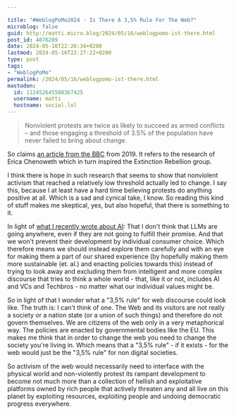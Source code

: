 ```yaml
---

title: "#WeblogPoMo2024 - Is There A 3,5% Rule For The Web?"
microblog: false
guid: http://matti.micro.blog/2024/05/16/weblogpomo-ist-there.html
post_id: 4076209
date: 2024-05-16T22:26:34+0200
lastmod: 2024-05-16T22:27:22+0200
type: post
tags:
- "WeblogPoMo"
permalink: /2024/05/16/weblogpomo-ist-there.html
mastodon:
  id: 112452645588367425
  username: matti
  hostname: social.lol
---
```

>Nonviolent protests are twice as likely to succeed as armed conflicts – and those engaging a threshold of 3.5% of the population have never failed to bring about change.

So claims [an article from the BBC](https://www.bbc.com/future/article/20190513-it-only-takes-35-of-people-to-change-the-world) from 2019. It refers to the research of Erica Chenoweth which in turn inspired the Extinction Rebellion group.

I think there is hope in such research that seems to show that nonviolent activism that reached a relatively low threshold actually led to change. I say this, because I at least have a hard time believing protests do anything positive at all. Which is a sad and cynical take, I know. So reading this kind of stuff makes me skeptical, yes, but also hopeful, that there is something to it.

In light of [what I recently wrote about AI](https://blog.martin-haehnel.de/2024/05/14/weblogpomo-vulnerable-thoughts.html): That I don't think that LLMs are going anywhere, even if they are not going to fulfill their promise. And that we won't prevent their development by individual consumer choice. Which therefore means we should instead explore them carefully and with an eye for making them a part of our shared experience (by hopefully making them more sustainable (et. al.) and enacting policies towards this) instead of trying to look away and excluding them from intelligent and more complex discourse that tries to think a whole world - that, like it or not, includes AI and VCs and Techbros - no matter what our individual values might be.

So in light of that I wonder what a "3,5% rule" for web discourse could look like. The truth is: I can't think of one. The Web and its visitors are not really a society or a nation state (or a union of such things) and therefore do not govern themselves. We are citizens of the web only in a very metaphorical way. The policies are enacted by governmental bodies like the EU. This makes me think that in order to change the web you need to change the society you're living in. Which means that a "3,5% rule" - if it exists - for the web would just be the "3,5% rule" for non digital societies.

So activism of the web would necessarily need to interface with the physical world and non-violently protest its rampant development to become not much more than a collection of hellish and exploitative platforms owned by rich people that actively threaten any and all live on this planet by exploiting resources, exploiting people and undoing democratic progress everywhere.
